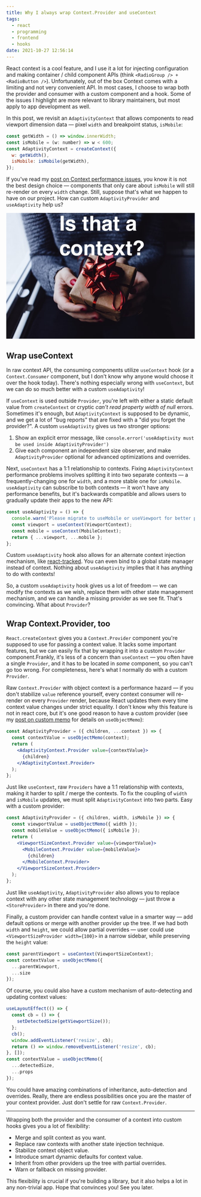 ```yaml
---
title: Why I always wrap Context.Provider and useContext
tags:
  - react
  - programming
  - frontend
  - hooks
date: 2021-10-27 12:56:14
---
```



React context is a cool feature, and I use it a lot for injecting configuration and making container / child component APIs (think `<RadioGroup /> + <RadioButton />`). Unfortunately, out of the box Context comes with a limiting and not very convenient API. In most cases, I choose to wrap both the provider and consumer with a custom component and a hook. Some of the issues I highlight are more relevant to library maintainers, but most apply to app development as well.

In this post, we revisit an `AdaptivityContext` that allows components to read viewport dimension data — pixel `width` and breakpoint status, `isMobile`:

```jsx
const getWidth = () => window.innerWidth;
const isMobile = (w: number) => w < 600;
const AdaptivityContext = createContext({
  w: getWidth(),
  isMobile: isMobile(getWidth),
});
```

If you've read my [post on Context performance issues,](/2021/10/04/react-context-dangers/) you know it is not the best design choice — components that only care about `isMobile` will still re-render on every `width` change. Still, suppose that's what we happen to have on our project. How can custom `AdaptivityProvider` and `useAdaptivity` help us?

![](/images/wrapped-context.jpg)

## Wrap useContext

In raw context API, the consuming components utilize `useContext` hook (or a `Context.Consumer` component, but I don't know why anyone would choose it over the hook today). There's nothing especially wrong with `useContext`, but we can do so much better with a custom `useAdaptivity`!

If `useContext` is used outside `Provider`, you're left with either a static default value from `createContext` or cryptic _can't read property width of null_ errors. Sometimes it's enough, but `AdaptivityContext` is supposed to be dynamic, and we get a lot of "bug reports" that are fixed with a "did you forget the provider?". A custom `useAdaptivity` gives us two stronger options:

1. Show an explicit error message, like `console.error('useAdaptivity must be used inside AdaptivityProvider')`
2. Give each component an independent size observer, and make `AdaptivityProvider` optional for advanced optimizations and overrides.

Next, `useContext` has a 1:1 relationship to contexts. Fixing `AdaptivityContext` performance problems involves splitting it into two separate contexts — a frequently-changing one for `width`, and a more stable one for `isMobile`. `useAdaptivity` can subscribe to both contexts — it won't have any performance benefits, but it's backwards compatible and allows users to gradually update their apps to the new API:

```jsx
const useAdaptivity = () => {
  console.warn('Please migrate to useMobile or useViewport for better performance');
  const viewport = useContext(ViewportContext);
  const mobile = useContext(MobileContext);
  return { ...viewport, ...mobile };
};
```

Custom `useAdaptivity` hook also allows for an alternate context injection mechanism, like [react-tracked](https://github.com/dai-shi/react-tracked). You can even bind to a global state manager instead of context. Nothing about `useAdaptivity` implies that it has anything to do with contexts!

So, a custom `useAdaptivity` hook gives us a lot of freedom — we can modify the contexts as we wish, replace them with other state management mechanism, and we can handle a missing provider as we see fit. That's convincing. What about `Provider`?

## Wrap Context.Provider, too

`React.createContext` gives you a `Context.Provider` component you're supposed to use for passing a context value. It lacks some important features, but we can easily fix that by wrapping it into a custom `Provider` component.Frankly, it's less of a concern than `useContext` — you often have a single `Provider`, and it has to be located in _some_ component, so you can't go too wrong. For completeness, here's what I normally do with a custom `Provider`.

Raw `Context.Provider` with object context is a performance hazard — if you don't stabilize `value` reference yourself, every context consumer will re-render on every `Provider` render, because React updates them every time context value changes under strict equality. I don't know why this feature is not in react core, but it's one good reason to have a custom provider (see my [post on custom memo](/2021/04/05/useref-usememo/) for details on `useObjectMemo`):

```jsx
const AdaptivityProvider = ({ children, ...context }) => {
  const contextValue = useObjectMemo(context);
  return (
    <AdaptivityContext.Provider value={contextValue}>
      {children}
    </AdaptivityContext.Provider>
  );
};
```

Just like `useContext`, raw `Providers` have a 1:1 relationship with contexts, making it harder to split / merge the contexts. To fix the coupling of `width` and `isMobile` updates, we must split `AdaptivityContext` into two parts. Easy with a custom provider:

```jsx
const AdaptivityProvider = ({ children, width, isMobile }) => {
  const viewportValue = useObjectMemo({ width });
  const mobileValue = useObjectMemo({ isMobile });
  return (
    <ViewportSizeContext.Provider value={viewportValue}>
      <MobileContext.Provider value={mobileValue}>
        {children}
      </MobileContext.Provider>
    </ViewportSizeContext.Provider>
  );
};
```

Just like `useAdaptivity`, `AdaptivityProvider` also allows you to replace context with any other state management technology — just throw a `<StoreProvider>` in there and you're done.

Finally, a custom provider can handle context value in a smarter way — add default options or merge with another provider up the tree. If we had both `width` and `height`, we could allow partial overrides — user could use `<ViewportSizeProvider width={100}>` in a narrow sidebar, while preserving the `height` value:

```jsx
const parentViewport = useContext(ViewportSizeContext);
const contextValue = useObjectMemo({
  ...parentWiewport,
  ...size
});
```

Of course, you could also have a custom mechanism of auto-detecting and updating context values:

```jsx
useLayoutEffect(() => {
  const cb = () => {
    setDetectedSize(getViewportSize());
  };
  cb();
  window.addEventListener('resize', cb);
  return () => window.removeEventListener('resize', cb);
}, []);
const contextValue = useObjectMemo({
  ...detectedSize,
  ...props
});
```

You could have amazing combinations of inheritance, auto-detection and overrides. Really, there are endless possibilities once you are the master of your context provider. Just don't settle for raw `Context.Provider`.

---

Wrapping both the provider and the consumer of a context into custom hooks gives you a lot of flexibility:

- Merge and split context as you want.
- Replace raw contexts with another state injection technique.
- Stabilize context object value.
- Introduce smart dynamic defaults for context value.
- Inherit from other providers up the tree with partial overrides.
- Warn or fallback on missing provider.

This flexibility is crucial if you're building a library, but it also helps a lot in any non-trivial app. Hope that convinces you! See you later.

